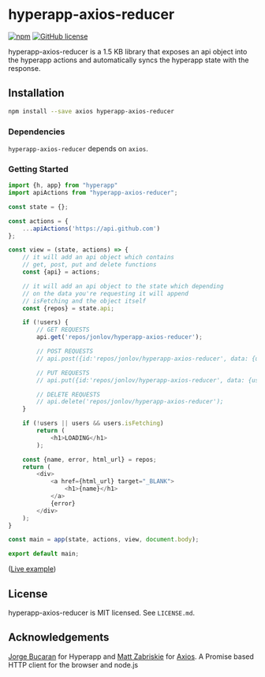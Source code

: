 # hyperapp-axios-reducer

[![npm](https://img.shields.io/npm/dm/hyperapp-axios-reducer.svg)](https://www.npmjs.com/package/hyperapp-axios-reducer) [![GitHub license](https://img.shields.io/github/license/jonlov/hyperapp-axios-reducer.svg)](https://github.com/jonlov/hyperapp-axios-reducer/blob/master/LICENSE)

hyperapp-axios-reducer is a 1.5 KB library that exposes an api object into the hyperapp actions and automatically syncs the hyperapp state with the response.

## Installation

```bash
npm install --save axios hyperapp-axios-reducer
```

### Dependencies

`hyperapp-axios-reducer` depends on `axios`.

### Getting Started

```js
import {h, app} from "hyperapp"
import apiActions from "hyperapp-axios-reducer";

const state = {};

const actions = {
    ...apiActions('https://api.github.com')
};

const view = (state, actions) => {
    // it will add an api object which contains
    // get, post, put and delete functions
    const {api} = actions;

    // it will add an api object to the state which depending
    // on the data you're requesting it will append
    // isFetching and the object itself
    const {repos} = state.api;

    if (!users) {
        // GET REQUESTS
        api.get('repos/jonlov/hyperapp-axios-reducer');

        // POST REQUESTS
        // api.post({id:'repos/jonlov/hyperapp-axios-reducer', data: {username: 'jonlov'}});

        // PUT REQUESTS
        // api.put({id:'repos/jonlov/hyperapp-axios-reducer', data: {username: 'jonlov'}});

        // DELETE REQUESTS
        // api.delete('repos/jonlov/hyperapp-axios-reducer');
    }

    if (!users || users && users.isFetching)
        return (
            <h1>LOADING</h1>
        );

    const {name, error, html_url} = repos;
    return (
        <div>
            <a href={html_url} target="_BLANK">
                <h1>{name}</h1>
            </a>
            {error}
        </div>
    );
}

const main = app(state, actions, view, document.body);

export default main;
```

([Live example](https://codepen.io/0n/pen/aqpbLm))

## License

hyperapp-axios-reducer is MIT licensed. See `LICENSE.md`.

## Acknowledgements

[Jorge Bucaran](https://github.com/JorgeBucaran) for Hyperapp and [Matt Zabriskie](https://github.com/mzabriskie) for [Axios](https://github.com/mzabriskie/axios). A Promise based HTTP client for the browser and node.js
